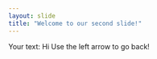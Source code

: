 ```yaml
---
layout: slide
title: "Welcome to our second slide!"
---
```

Your text: Hi
Use the left arrow to go back!
